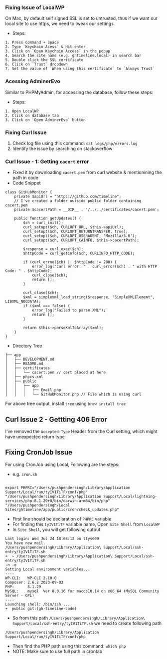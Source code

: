 ### Fixing Issue of LocalWP
On Mac, by default self signed SSL is set to untrusted, thus if we want our local site to use https, we need to tweak our settings

- Steps:
```
1. Press Command + Space
2. Type `Keychain Acess` & Hit enter
3. Click on `Open Keychain Access` in the popup
4. Search the site name (e.g. ghtimeline.local) in search bar
5. Double click the SSL certificate
6. Click on `Trust` dropdown
7. Set the value of `When using this certificate` to `Always Trust`
```

### Acessing AdminerEvo
Similar to PHPMyAdmin, for accessing the database, follow these steps:

- Steps:
```
1. Open LocalWP
2. Click on database tab
3. Click on `Open AdminerEvo` button
```

### Fixing Curl Issue
1. Check log file using this command:
```cat logs/php/errors.log```
2. Identify the issue by searching on stackoverflow

### Curl Issue - 1: Getting `cacert` error
- Fixed it by downloading `cacert.pem` from curl website & mentionining the path in code
- Code Snippet
```
class GitHubMonitor {
    private $apiUrl = "https://github.com/timeline";
    // I've created a folder outside public folder containing cacert.pem
    private $cacertPath = __DIR__ . '/../../certificates/cacert.pem';

    public function getUpdates() {
        $ch = curl_init();
        curl_setopt($ch, CURLOPT_URL, $this->apiUrl);
        curl_setopt($ch, CURLOPT_RETURNTRANSFER, true);
        curl_setopt($ch, CURLOPT_USERAGENT, 'Mozilla/5.0');
        curl_setopt($ch, CURLOPT_CAINFO, $this->cacertPath);

        $response = curl_exec($ch);
        $httpCode = curl_getinfo($ch, CURLINFO_HTTP_CODE);

        if (curl_errno($ch) || $httpCode != 200) {
            error_log("Curl error: " . curl_error($ch) . " with HTTP Code: " . $httpCode);
            curl_close($ch);
            return [];
        }

        curl_close($ch);
        $xml = simplexml_load_string($response, "SimpleXMLElement", LIBXML_NOCDATA);
        if ($xml === false) {
            error_log("Failed to parse XML");
            return [];
        }

        return $this->parseXmlToArray($xml);
    }
}
```
- Directory Tree
```
├── app
│   ├── DEVELOPMENT.md
│   ├── README.md
│   ├── certificates
│   │   └── cacert.pem // cert placed at here
│   ├── phpcs.xml
│   ├── public
│   │   ├── app
│   │   │   ├── Email.php
│   │   │   └── GitHubMonitor.php // File which is using curl

```

For above tree output, install `tree` using `brew install tree`

## Curl Issue 2 - Gettting 406 Error
I've removed the `Accepted-Type` Header from the Curl setting, which might have unexpected return type

## Fixing CronJob Issue
For using CronJob using Local, Following are the steps:
- e.g. `cron.sh`
```

export PHPRC="/Users/pushpendersingh/Library/Application Support/Local/run/tyIV1TiTF/conf/php"
"/Users/pushpendersingh/Library/Application Support/Local/lightning-services/php-8.1.29+0/bin/darwin-arm64/bin/php" "/Users/pushpendersingh/Local Sites/ghtimeline/app/public/cron/check_updates.php"
```
- First line should be declaration of `PHPRC` variable 
- For finding this `tyIV1TiTF` variable name, Open `Site Shell` from `LocalWP`
- In `Site Shell`, you will get following output
```
Last login: Wed Jul 24 18:08:12 on ttys009
You have new mail.
/Users/pushpendersingh/Library/Application\ Support/Local/ssh-entry/tyIV1TiTF.sh
➜  ~ /Users/pushpendersingh/Library/Application\ Support/Local/ssh-entry/tyIV1TiTF.sh
-n -e 
Setting Local environment variables...
----
WP-CLI:   WP-CLI 2.10.0
Composer: 2.6.2 2023-09-03
PHP:      8.1.29
MySQL:    mysql  Ver 8.0.16 for macos10.14 on x86_64 (MySQL Community Server - GPL)
----
Launching shell: /bin/zsh ...
➜  public git:(gh-timeline-code) 
```
- So from this path `/Users/pushpendersingh/Library/Application\ Support/Local/ssh-entry/tyIV1TiTF.sh` we need to create following path
```
/Users/pushpendersingh/Library/Application Support/Local/run/tyIV1TiTF/conf/php
```
- Then find the PHP path using this command: `which php`
- NOTE: Make sure to use full path in crontab